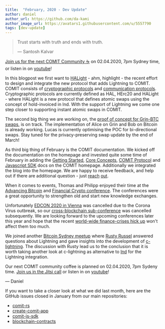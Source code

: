 ```yaml
---
title:  "February, 2020 - Dev Update"
author: daniel
author_url: https://github.com/da-kami
author_image_url: https://avatars1.githubusercontent.com/u/5557790
tags: [dev-update]
---
```


> Trust starts with truth and ends with truth.
>
> — Santosh Kalvar

[Join us for the next COMIT Community ☕️](https://meet.jit.si/COMIT-Community-Coffee-04-2020) on 02.04.2020, 7pm Sydney time, or listen in on [youtube](https://youtu.be/DHbGsf9i8TM)!

In this blogpost we first want to [HALight](https://github.com/comit-network/comit-rs/issues/1954) - ahm, highlight - the recent effort to design and integrate the new protocol that adds Lightning to COMIT. 
COMIT consists of [cryptographic protocols](https://comit.network/docs/comit-protocol/comit-protocol-stack#comit-cryptographic-protocols) and [communication protocols](https://comit.network/docs/comit-protocol/comit-protocol-stack#comit-communication-protocols).
Cryptographic protocols are currently defined as HAL, HErc20 and  HALight - where HALight is a new protocol that defines atomic swaps using the concept of hold-invoiced in lnd.
With the support of Lightning we come one step closer to supporting instant atomic swaps in COMIT.

<!--truncate-->

The second big thing we are working on, the [proof of concept for Grin-BTC swaps](https://github.com/comit-network/grin-btc-poc), is on track. 
The implementation of Alice on Grin and Bob on Bitcoin is already working.
Lucas is currently optimising the POC for bi-directional swaps. Stay tuned for the privacy-preserving swap update by the end of March!

As third big thing of February is the COMIT documentation. We kicked off the documentation on the homepage and invested quite some time of February in adding the [Getting Started](https://comit.network/docs/getting-started/create-comit-app), [Core Concepts](https://comit.network/docs/core-concepts/atomic-swap-htlc), [COMIT Protocol](https://comit.network/docs/comit-protocol/comit-protocol-stack) and [Javascript SDK](https://comit.network/docs/comit-sdk/index) docs on the COMIT homepage.
Additionally we integrated the blog into the homepage.
We are happy to receive feedback, and help out if there are additional question - just [reach](https://twitter.com/comit_network) [out](mailto:hello@coblox.tech).

When it comes to events, Thomas and Philipp enjoyed their time at the [Advancing Bitcoin](https://advancingbitcoin.com) and [Financial Crypto conference](https://fc20.ifca.ai/).
The conferences were a great opportunity to strengthen old and start new knowledge exchanges.

Unfortunately [EDCON 2020 in Vienna](https://www.edcon.io/) was cancelled due to the Corona Virus outbreak, so our [cross-blockchain sub-conference](https://www.edcon.io/agenda?id=a17b8bbe08994c559218ca60426e2214) was cancelled subsequently.
We are looking forward to the upcoming conferences later this year and hope that the recent [world-wide finance-crises hick up](https://www.theguardian.com/business/2020/feb/28/coronavirus-leads-to-worst-week-for-markets-since-financial-crisis) won't affect them too much. 

We joined another [Bitcoin Sydney meetup](https://www.meetup.com/en-AU/Bitcoin_Sydney/events/268163844/) where [Rusty Russel](https://github.com/rustyrussell) answered questions about Lightning and gave insights into the development of [c-lightning](https://github.com/ElementsProject/lightning).
The discussion with Rusty lead us to the conclusion that it is worth taking another look at c-lightning as alternative to [lnd](https://github.com/lightningnetwork/lnd) for the Lightning integration.

Our next COMIT community coffee is planned on 02.04.2020, 7pm Sydeny time. [Join us in the Jitsi call](https://meet.jit.si/COMIT-Community-Coffee-04-2020) or listen in on [youtube](https://youtu.be/DHbGsf9i8TM)!

— Daniel

If you want to take a closer look at what we did last month, here are the GitHub issues closed in January from our main repositories:

- [comit-rs](https://github.com/comit-network/comit-rs/issues?utf8=%E2%9C%93&q=is%3Aissue+sort%3Aupdated-desc+closed%3A2020-02-01..2020-02-29)
- [create-comit-app](https://github.com/comit-network/create-comit-app/issues?utf8=%E2%9C%93&q=is%3Aissue+sort%3Aupdated-desc+closed%3A2020-02-01..2020-02-29)
- [comit-js-sdk](https://github.com/comit-network/comit-js-sdk/issues?utf8=%E2%9C%93&q=is%3Aissue+sort%3Aupdated-desc+closed%3A2020-02-01..2020-02-29)
- [blockchain-contracts](https://github.com/comit-network/blockchain-contracts/issues?utf8=%E2%9C%93&q=is%3Aissue+sort%3Aupdated-desc+closed%3A2020-02-01..2020-02-29)
